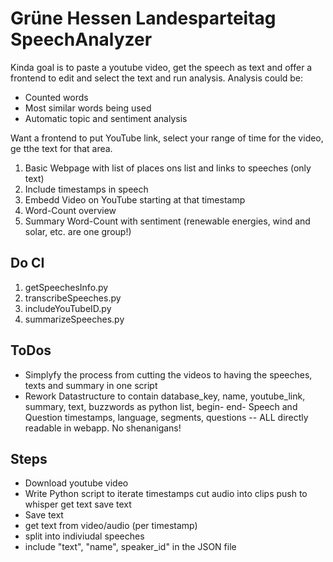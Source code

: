 # Grüne Hessen Landesparteitag SpeechAnalyzer
Kinda goal is to paste a youtube video, get the speech as text and offer a frontend to edit and select the text and run analysis.
Analysis could be:
- Counted words
- Most similar words being used
- Automatic topic and sentiment analysis

Want a frontend to put YouTube link, select your range of time for the video, ge tthe text for that area.

1. Basic Webpage with list of places ons list and links to speeches (only text)
2. Include timestamps in speech
3. Embedd Video on YouTube starting at that timestamp
4. Word-Count overview
5. Summary Word-Count with sentiment (renewable energies, wind and solar, etc. are one group!)



## Do CI
1. getSpeechesInfo.py
2. transcribeSpeeches.py
4. includeYouTubeID.py
3. summarizeSpeeches.py

## ToDos
- Simplyfy the process from cutting the videos to having the speeches, texts and summary in one script
- Rework Datastructure to contain database_key, name, youtube_link, summary, text, buzzwords as python list, begin- end- Speech and Question timestamps, language, segments, questions -- ALL directly readable in webapp. No shenanigans!


## Steps
- Download youtube video
- Write Python script to
    iterate timestamps
    cut audio into clips
    push to whisper
    get text
    save text
- Save text
- get text from video/audio (per timestamp)
- split into indiviudal speeches
- include "text", "name", speaker_id" in the JSON file

